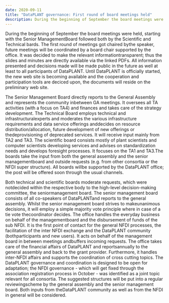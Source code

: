 ```yaml
---
date: 2020-09-11
title: "DataPLANT governance: First round of board meetings held"
description: During the beginning of September the board meetings were held, starting with the Senior ManagementBoard followed both by the Scientific and Technical bards. The first round of meetings got chaired bythe speaker, future meetings will be coordinated by a board chair supported by the office. It was decided to make the relevant informationtransparent; thus the slides and minutes are directly available via the linked PDFs. All information presented and decisions made will be made public in the future ...
---
```


During the beginning of September the board meetings were held, starting with the Senior ManagementBoard followed both by the Scientific and Technical bards. The first round of meetings got chaired bythe speaker, future meetings will be coordinated by a board chair supported by the office. It was decided to make the relevant informationtransparent; thus the slides and minutes are directly available via the linked PDFs. All information presented and decisions made will be made public in the future as well at least to all participants of DataPLANT. Until DataPLANT is officially started, the new web site is becoming available and the cooperation and participation tools are deciced upon, the documents will reside on the preliminary web site.

The Senior Management Board directly reports to the General Assembly and represents the community inbetween GA meetings. It oversees all TA activities (with a focus on TA4) and finances and takes care of the strategy development. The Technical Board employs technical and infrastructuralexperts and moderates the various infrastructure requirements and data service offerings anddecides on resource distribution/allocation, future development of new offerings or thedeprovisioning of deprecated services. It will receive input mainly from TA2 and TA3. The scientific board consists mostly of plant scientists and computer scientists developing services and advises on standardization needs and develops foresight processes. It focuses on the TA1 and TA3.The boards take the input from both the general assembly and the senior managementboard and outside requests (e.g. from other consortia or the NFDI super structure). All boards willbe supported by the DataPLANT office; the post will be offered soon through the usual channels.

Both technical and scientific boards moderate requests, which were notdecided within the respective body to the high-level decision-making committee, the seniormanagement board. The senior management board consists of all co-speakers of DataPLANTand reports to the general assembly. Whilst the senior management board strives to makeunanimous decisions, it will employ a simple majority vote principle where in case of a tie vote thecoordinator decides. The office handles the everyday business on behalf of the managementboard and the disbursement of funds of the sub NFDI. It is the first point of contact for the general NFDI processes, the facilitation of the inter NFDI exchange and the DataPLANT community (bothparticipants and new users). It acts on behalf of the management board in between meetings andbuffers incoming requests. The office takes care of the financial affairs of DataPLANT and reportsannually to the general assembly and back to the grant provider. Furthermore, it handles inter-NFDI affairs and supports the coordination of cross cutting topics. The DataPLANT governance and coordination is designed to be open for adaptation; the NFDI governance - which will get fixed through the association registration process in October - was identified as a joint topic relevant for all consortia. The suggested structures will be put into a regular reviewingscheme by the general assembly and the senior management board. Both inputs from theDataPLANT community as well as from the NFDI in general will be considered. 